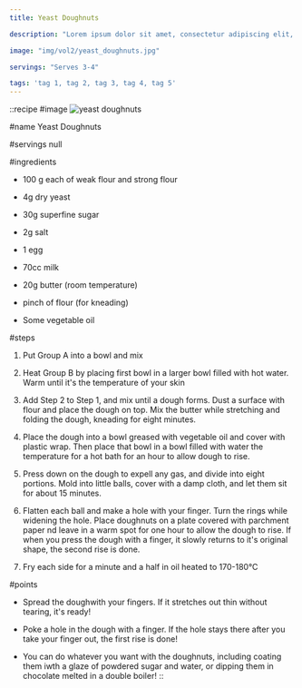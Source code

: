 ```yaml
---
title: Yeast Doughnuts

description: "Lorem ipsum dolor sit amet, consectetur adipiscing elit, sed do eiusmod tempor incididunt ut labore et dolore magna aliqua. Tincidunt eget nullam non nisi est sit amet facilisis."

image: "img/vol2/yeast_doughnuts.jpg"

servings: "Serves 3-4"

tags: 'tag 1, tag 2, tag 3, tag 4, tag 5'
---
```


::recipe
#image
![yeast doughnuts](/img/vol2/yeast_doughnuts.jpg)

#name
Yeast Doughnuts

#servings
null

#ingredients
- 100 g each of weak flour and strong flour
- 4g dry yeast
- 30g superfine sugar
- 2g salt

- 1 egg
- 70cc milk

- 20g butter (room temperature)
- pinch of flour (for kneading)
- Some vegetable oil

#steps
1. Put Group A into a bowl and mix

2. Heat Group B by placing first bowl in a larger bowl filled with hot water. Warm until it's the temperature of your skin

3. Add Step 2 to Step 1, and mix until a dough forms. Dust a surface with flour and place the dough on top. Mix the butter while stretching and folding the dough, kneading for eight minutes.

4. Place the dough into a bowl greased with vegetable oil and cover with plastic wrap. Then place that bowl in a bowl filled with water the temperature for a hot bath for an hour to allow dough to rise.

5. Press down on the dough to expell any gas, and divide into eight portions. Mold into little balls, cover with a damp cloth, and let them sit for about 15 minutes.

6. Flatten each ball and make a hole with your finger. Turn the rings while widening the hole. Place doughnuts on a plate covered with parchment paper nd leave in a warm spot for one hour to allow the dough to rise. If when you press the dough with a finger, it slowly returns to it's original shape, the second rise is done.

7. Fry each side for a minute and a half in oil heated to 170-180°C

#points
- Spread the doughwith your fingers. If it stretches out thin without tearing, it's ready!

- Poke a hole in the dough with a finger. If the hole stays there after you take your finger out, the first rise is done!

- You can do whatever you want with the doughnuts, including coating them iwth a glaze of powdered sugar and water, or dipping them in chocolate melted in a double boiler!
::